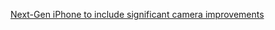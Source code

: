 ---
layout: post
wordpress_id: 407
wordpress_url: http://noesbueno.com/archives/407
date: '2010-01-11 20:00:11 -0600'
date_gmt: '2010-01-12 01:00:11 -0600'
body: |
  <p><a href="http://www.networkworld.com/community/node/52422">Next-Gen iPhone to include significant camera improvements</a></p>
---